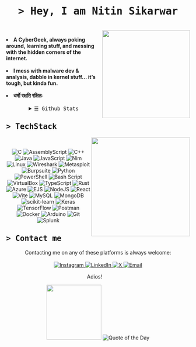 <!DOCTYPE html>
<body>
    <h1 align="center"><samp>&gt; Hey, I am <b><a target="_blank">Nitin Sikarwar</a></b></samp></h1>
<br>
<div align="center">
    <!--
      <img src="https://user-images.githubusercontent.com/57133330/188281475-2538d5b9-074a-405c-99b1-cb34d90cfafb.gif" height=300>
    -->
</div>
<div>
  <!--
    <h2 align="center"><samp> &gt; About me </samp></h2>
  -->
   
  <img src="https://media0.giphy.com/media/v1.Y2lkPTc5MGI3NjExbWJxYnR5ZWNkZ2l0eHgxbWZ5Nnl6amJpdWFqNnE0cTR1bTZyaWpsNSZlcD12MV9pbnRlcm5hbF9naWZfYnlfaWQmY3Q9Zw/4ilFRqgbzbx4c/giphy.gif" align="right" height="240">
  <br>
    <li>
        <b>A CyberGeek, always poking around, learning stuff, and messing with the hidden corners of the internet. </b>
    </li>
    <br>
    <li>
        <b>I mess with malware dev & analysis, dabble in kernel stuff… it’s tough, but kinda fun. </b>
    </li>
    <br>
    <li>
        <b>धर्मो रक्षति रक्षितः</b> 
    </li>
    <br>
  <details align="center">
    <summary> <samp>&#9776; Github Stats</samp></summary>
    <p align="center">
        <br>
        <img src="https://github-readme-stats.vercel.app/api/top-langs/?username=hoaxter&theme=dark&hide_border=true&include_all_commits=true&count_private=false&layout=compact" alt="GitHub Top Languages Stats">
    </p>
  </details>
  
</div>

<div>
   <h2><samp>&gt; TechStack</samp></h2>
    <img src="https://user-images.githubusercontent.com/57133330/188281408-c67df9ee-fd1f-4b37-833b-f02848f1ce02.gif" align="right" height="270px">
    <br>
    <p align="center">
      <img src="https://img.shields.io/badge/c-%2300599C.svg?style=for-the-badge&logo=c&logoColor=white" alt="C">
<img src="https://img.shields.io/badge/assembly%20script-%23000000.svg?style=for-the-badge&logo=assemblyscript&logoColor=white" alt="AssemblyScript">
<img src="https://img.shields.io/badge/c++-%2300599C.svg?style=for-the-badge&logo=c%2B%2B&logoColor=white" alt="C++">
<img src="https://img.shields.io/badge/java-%23ED8B00.svg?style=for-the-badge&logo=openjdk&logoColor=white" alt="Java">
<img src="https://img.shields.io/badge/javascript-%23323330.svg?style=for-the-badge&logo=javascript&logoColor=%23F7DF1E" alt="JavaScript">
<img src="https://img.shields.io/badge/nim-%23FFE953.svg?style=for-the-badge&logo=nim&logoColor=white" alt="Nim">
<img src="https://img.shields.io/badge/Linux-FCC624?style=for-the-badge&logo=linux&logoColor=black" alt="Linux">
<img src="https://img.shields.io/badge/Wireshark-1679A7?style=for-the-badge&logo=Wireshark&logoColor=white" alt="Wireshark">
<img src="https://img.shields.io/badge/metasploit-2596CD?style=for-the-badge&logo=metasploit&logoColor=white" alt="Metasploit">
<img src="https://img.shields.io/badge/burpsuite-FF6633?style=for-the-badge&logo=burpsuite&logoColor=white" alt="Burpsuite">
<img src="https://img.shields.io/badge/python-3670A0?style=for-the-badge&logo=python&logoColor=ffdd54" alt="Python">
<img src="https://img.shields.io/badge/PowerShell-%235391FE.svg?style=for-the-badge&logo=powershell&logoColor=white" alt="PowerShell">
<img src="https://img.shields.io/badge/bash_script-%23121011.svg?style=for-the-badge&logo=gnu-bash&logoColor=white" alt="Bash Script">
<img src="https://img.shields.io/badge/VirtualBox-21416b?style=for-the-badge&logo=VirtualBox&logoColor=white" alt="VirtualBox">
<img src="https://img.shields.io/badge/typescript-%23007ACC.svg?style=for-the-badge&logo=typescript&logoColor=white" alt="TypeScript">
<img src="https://img.shields.io/badge/rust-%23000000.svg?style=for-the-badge&logo=rust&logoColor=white" alt="Rust">
<img src="https://img.shields.io/badge/azure-%230072C6.svg?style=for-the-badge&logo=microsoftazure&logoColor=white" alt="Azure">
<img src="https://img.shields.io/badge/ejs-%23B4CA65.svg?style=for-the-badge&logo=ejs&logoColor=black" alt="EJS">
<img src="https://img.shields.io/badge/node.js-6DA55F?style=for-the-badge&logo=node.js&logoColor=white" alt="NodeJS">
<img src="https://img.shields.io/badge/react-%2320232a.svg?style=for-the-badge&logo=react&logoColor=%2361DAFB" alt="React">
<img src="https://img.shields.io/badge/vite-%23646CFF.svg?style=for-the-badge&logo=vite&logoColor=white" alt="Vite">
<img src="https://img.shields.io/badge/mysql-4479A1.svg?style=for-the-badge&logo=mysql&logoColor=white" alt="MySQL">
<img src="https://img.shields.io/badge/MongoDB-%234ea94b.svg?style=for-the-badge&logo=mongodb&logoColor=white" alt="MongoDB">
<img src="https://img.shields.io/badge/scikit--learn-%23F7931E.svg?style=for-the-badge&logo=scikit-learn&logoColor=white" alt="scikit-learn">
<img src="https://img.shields.io/badge/Keras-%23D00000.svg?style=for-the-badge&logo=Keras&logoColor=white" alt="Keras">
<img src="https://img.shields.io/badge/TensorFlow-%23FF6F00.svg?style=for-the-badge&logo=TensorFlow&logoColor=white" alt="TensorFlow">
<img src="https://img.shields.io/badge/Postman-FF6C37?style=for-the-badge&logo=postman&logoColor=white" alt="Postman">
<img src="https://img.shields.io/badge/docker-%230db7ed.svg?style=for-the-badge&logo=docker&logoColor=white" alt="Docker">
<img src="https://img.shields.io/badge/-Arduino-00979D?style=for-the-badge&logo=Arduino&logoColor=white" alt="Arduino">
<img src="https://img.shields.io/badge/git-%23F05033.svg?style=for-the-badge&logo=git&logoColor=white" alt="Git">
<img src="https://img.shields.io/badge/splunk-%23000000.svg?style=for-the-badge&logo=splunk&logoColor=white" alt="Splunk">
<br>
  </p>
</div>

  <h2><samp>&gt; Contact me</samp></h2>
    <p align="center">Contacting me on any of these platforms is always welcome:<br><br>
    <a href="https://instagram.com/neoknight_" target="_blank">
        <img src="https://img.shields.io/badge/Instagram-%23E4405F.svg?logo=Instagram&logoColor=white" alt="Instagram">
    </a>
    <a href="https://www.linkedin.com/in/nitin-sikarwar/" target="_blank">
        <img src="https://img.shields.io/badge/LinkedIn-%230077B5.svg?logo=linkedin&logoColor=white" alt="LinkedIn">
    </a>
    <a href="https://x.com/sikarwar999" target="_blank">
        <img src="https://img.shields.io/badge/X-black.svg?logo=X&logoColor=white" alt="X">
    </a>
    <a href="mailto:nitin.sikarwar369@gmail.com">
        <img src="https://img.shields.io/badge/Email-D14836?logo=gmail&logoColor=white" alt="Email">
    </a>
    </p>
    <p align="center" title="またね！">Adios! <img src="https://slackmojis.com/emojis/13171-meow_wave/download" height=15/></p>


<div style="text-align: center;">
     <img src = "https://media0.giphy.com/media/v1.Y2lkPTc5MGI3NjExb2d0MXVkOGd5dzNhdjMzdGtlbXVwdHk4c2VkNXRpd25jdHJqZHVmaiZlcD12MV9pbnRlcm5hbF9naWZfYnlfaWQmY3Q9Zw/mlBDoVLOGidEc/giphy.gif" height=150>
    <img src="https://quotes-github-readme.vercel.app/api?type=horizontal&theme=radical" alt="Quote of the Day">
</div>
</body>
